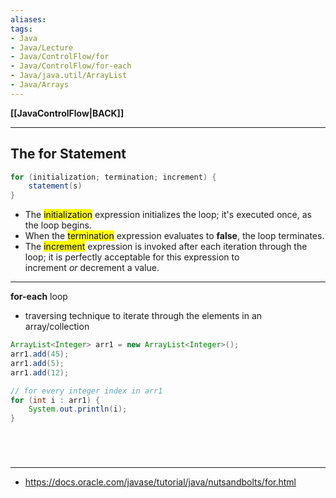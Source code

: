 ```yaml
---
aliases:
tags:
- Java
- Java/Lecture
- Java/ControlFlow/for
- Java/ControlFlow/for-each
- Java/java.util/ArrayList
- Java/Arrays
---
```

**[[JavaControlFlow|BACK]]**

---
## The for Statement
```java
for (initialization; termination; increment) {
	statement(s)
}
```
-   The <mark class="hltr-blue">initialization</mark> expression initializes the loop; it's executed once, as the loop begins.
-   When the <mark class="hltr-blue">termination</mark> expression evaluates to **false**, the loop terminates.
-   The <mark class="hltr-blue">increment</mark> expression is invoked after each iteration through the loop; it is perfectly acceptable for this expression to increment _or_ decrement a value.

---
**for-each** loop
- traversing technique to iterate through the elements in an array/collection

```java
ArrayList<Integer> arr1 = new ArrayList<Integer>();
arr1.add(45);
arr1.add(5);
arr1.add(12);

// for every integer index in arr1
for (int i : arr1) {
	System.out.println(i);
}
```

<br>

# 
---
- https://docs.oracle.com/javase/tutorial/java/nutsandbolts/for.html